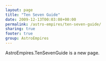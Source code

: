 ```yaml
---
layout: page
title: "Ten Seven Guide"
date: 2009-12-13T00:03:08+00:00
permalink: /astro-empires/ten-seven-guide/
sharing: true
footer: true
group: AstroEmpires
---
```


AstroEmpires.TenSevenGuide is a new page.
